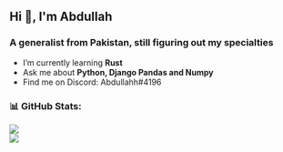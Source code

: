 ## Hi 👋, I'm Abdullah</h1>
### A generalist from Pakistan, still figuring out my specialties

- I’m currently learning **Rust**
- Ask me about **Python, Django Pandas and Numpy**
- Find me on Discord: Abdullahh#4196

### 📊 GitHub Stats:
![](https://github-readme-streak-stats.herokuapp.com/?user=git-abdullah&theme=dark&hide_border=false)<br/>
![](https://github-readme-stats.vercel.app/api/top-langs/?username=git-abdullah&theme=dark&hide_border=false&include_all_commits=true&count_private=true&layout=compact)


